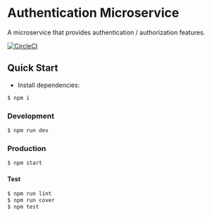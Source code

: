 # Authentication Microservice

A microservice that provides authentication / authorization features.

[![CircleCI](https://circleci.com/gh/dimitamp/authentication-microservice/tree/master.svg?style=svg&circle-token=6a257ad3c2af50566291f4d1f618127dfc3e7b28)](https://github.com/dimitamp/authentication-microservice)

## Quick Start

- Install dependencies:

```bash
$ npm i
```

### Development

```bash
$ npm run dev
```

### Production

```bash
$ npm start
```

#### Test

```bash
$ npm run lint
$ npm run cover
$ npm test
```
